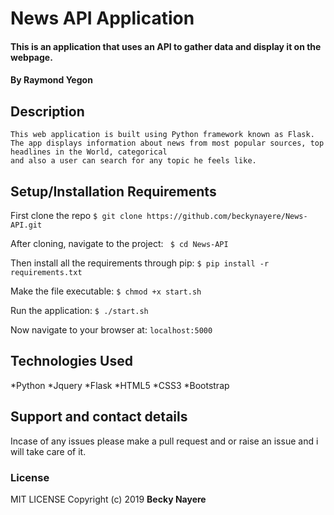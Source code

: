 # News API Application 

#### This is an application that uses an API to gather data and display it on the webpage. 

#### By Raymond Yegon

## Description
    This web application is built using Python framework known as Flask. The app displays information about news from most popular sources, top headlines in the World, categorical 
    and also a user can search for any topic he feels like. 

## Setup/Installation Requirements
First clone the repo
   ```$ git clone https://github.com/beckynayere/News-API.git ```

After cloning, navigate to the project:
   `` $ cd News-API``

Then install all the requirements through pip:
   ```$ pip install -r requirements.txt ```

Make the file executable:
   ```$ chmod +x start.sh```

Run the application:
   ```$ ./start.sh ```

Now navigate to your browser at: ```localhost:5000```

## Technologies Used
*Python
*Jquery
*Flask
*HTML5
*CSS3
*Bootstrap

## Support and contact details
Incase of any issues please make a pull request and or raise an issue and i will take care of it.

### License
MIT LICENSE
Copyright (c) 2019 **Becky Nayere**